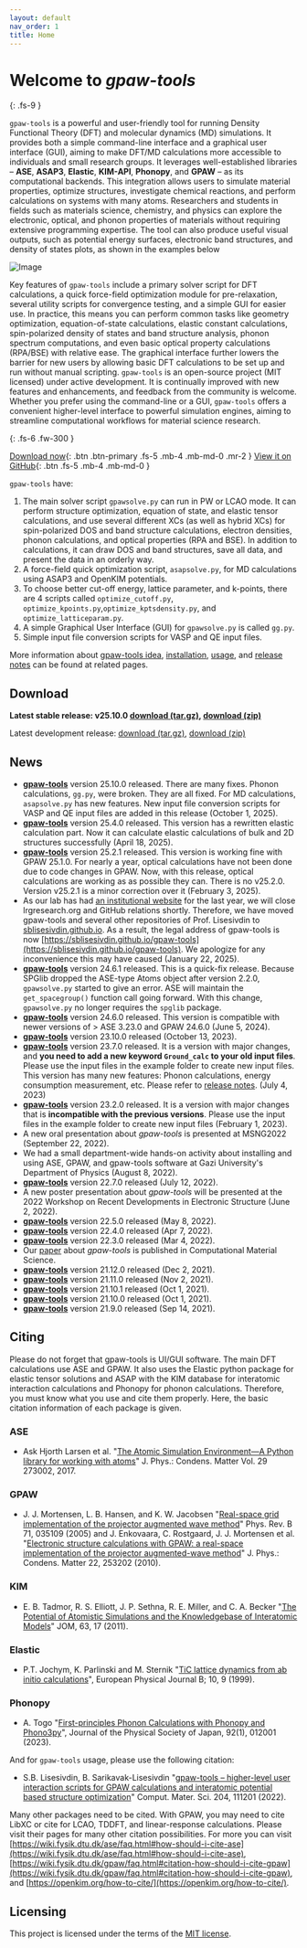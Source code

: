 ```yaml
---
layout: default
nav_order: 1
title: Home
---
```

# Welcome to *gpaw-tools*
{: .fs-9 }

`gpaw-tools` is a powerful and user-friendly tool for running Density Functional Theory (DFT) and molecular dynamics (MD) simulations. It provides both a simple command-line interface and a graphical user interface (GUI), aiming to make DFT/MD calculations more accessible to individuals and small research groups. It leverages well-established libraries – **ASE**, **ASAP3**, **Elastic**, **KIM-API**, **Phonopy**, and **GPAW** – as its computational backends​. This integration allows users to simulate material properties, optimize structures, investigate chemical reactions, and perform calculations on systems with many atoms. Researchers and students in fields such as materials science, chemistry, and physics can explore the electronic, optical, and phonon properties of materials without requiring extensive programming expertise. The tool can also produce useful visual outputs, such as potential energy surfaces, electronic band structures, and density of states plots, as shown in the examples below​

![Image](assets/images/banner.png)

Key features of `gpaw-tools` include a primary solver script for DFT calculations, a quick force-field optimization module for pre-relaxation, several utility scripts for convergence testing, and a simple GUI for easier use. In practice, this means you can perform common tasks like geometry optimization, equation-of-state calculations, elastic constant calculations, spin-polarized density of states and band structure analysis, phonon spectrum computations, and even basic optical property calculations (RPA/BSE) with relative ease. The graphical interface further lowers the barrier for new users by allowing basic DFT calculations to be set up and run without manual scripting. `gpaw-tools` is an open-source project (MIT licensed) under active development. It is continually improved with new features and enhancements, and feedback from the community is welcome. Whether you prefer using the command-line or a GUI, `gpaw-tools` offers a convenient higher-level interface to powerful simulation engines, aiming to streamline computational workflows for material science research.

{: .fs-6 .fw-300 }

[Download now](#download){: .btn .btn-primary .fs-5 .mb-4 .mb-md-0 .mr-2 } [View it on GitHub](https://github.com/sblisesivdin/gpaw-tools){: .btn .fs-5 .mb-4 .mb-md-0 }

`gpaw-tools` have:
1. The main solver script `gpawsolve.py` can run in PW or LCAO mode. It can perform structure optimization, equation of state, and elastic tensor calculations, and use several different XCs (as well as hybrid XCs) for spin-polarized DOS and band structure calculations, electron densities, phonon calculations, and optical properties (RPA and BSE). In addition to calculations, it can draw DOS and band structures, save all data, and present the data in an orderly way.
2. A force-field quick optimization script, `asapsolve.py`, for MD calculations using ASAP3 and OpenKIM potentials. 
3. To choose better cut-off energy, lattice parameter, and k-points, there are 4 scripts called `optimize_cutoff.py`, `optimize_kpoints.py`,`optimize_kptsdensity.py`, and `optimize_latticeparam.py`.
4. A simple Graphical User Interface (GUI) for `gpawsolve.py` is called `gg.py`.
5. Simple input file conversion scripts for VASP and QE input files.

More information about [gpaw-tools idea](about.md), [installation](installation/installation.md), [usage](generalusage.md), and [release notes](development/releasenotes.md) can be found at related pages.

## Download

**Latest stable release: v25.10.0 [download (tar.gz)](https://github.com/sblisesivdin/gpaw-tools/archive/refs/tags/v25.10.0.tar.gz), [download (zip)](https://github.com/sblisesivdin/gpaw-tools/archive/refs/tags/v25.10.0.zip)**

Latest development release: [download (tar.gz)](https://github.com/sblisesivdin/gpaw-tools/archive/refs/heads/main.tar.gz), [download (zip)](https://github.com/sblisesivdin/gpaw-tools/archive/refs/heads/main.zip)

## News
* **[gpaw-tools](development/releasenotes.md#version-25100)** version 25.10.0 released. There are many fixes. Phonon calculations, `gg.py`, were broken. They are all fixed. For MD calculations, `asapsolve.py` has new features. New input file conversion scripts for VASP and QE input files are added in this release (October 1, 2025).
* **[gpaw-tools](development/releasenotes.md#version-2540)** version 25.4.0 released. This version has a rewritten elastic calculation part. Now it can calculate elastic calculations of bulk and 2D structures successfully (April 18, 2025).
* **[gpaw-tools](development/releasenotes.md#version-2521)** version 25.2.1 released. This version is working fine with GPAW 25.1.0. For nearly a year, optical calculations have not been done due to code changes in GPAW. Now, with this release, optical calculations are working as as possible they can. There is no v25.2.0. Version v25.2.1 is a minor correction over it (February 3, 2025).
* As our lab has had [an institutional website](https://avesis.gazi.edu.tr/arastirma-grubu/lrg/) for the last year, we will close lrgresearch.org and GitHub relations shortly. Therefore, we have moved gpaw-tools and several other repositories of Prof. Lisesivdin to [sblisesivdin.github.io](https://sblisesivdin.github.io). As a result, the legal address of gpaw-tools is now [https://sblisesivdin.github.io/gpaw-tools](https://sblisesivdin.github.io/gpaw-tools). We apologize for any inconvenience this may have caused (January 22, 2025).
* **[gpaw-tools](development/releasenotes.md#version-2461)** version 24.6.1 released. This is a quick-fix release. Because SPGlib dropped the ASE-type Atoms object after version 2.2.0, `gpawsolve.py` started to give an error. ASE will maintain the `get_spacegroup()` function call going forward. With this change, `gpawsolve.py` no longer requires the `spglib` package.
* **[gpaw-tools](development/releasenotes.md#version-2460)** version 24.6.0 released. This version is compatible with newer versions of > ASE 3.23.0 and GPAW 24.6.0 (June 5, 2024).
* **[gpaw-tools](development/releasenotes.md#version-23100)** version 23.10.0 released (October 13, 2023).
* **[gpaw-tools](development/releasenotes.md#version-2370)** version 23.7.0 released. It is a version with major changes, and **you need to add a new keyword `Ground_calc` to your old input files**. Please use the input files in the example folder to create new input files. This version has many new features: Phonon calculations, energy consumption measurement, etc. Please refer to [release notes](development/releasenotes.md#version-2370). (July 4, 2023)
* **[gpaw-tools](development/releasenotes.md#version-2320)** version 23.2.0 released. It is a version with major changes that is **incompatible with the previous versions**. Please use the input files in the example folder to create new input files (February 1, 2023).
* A new oral presentation about *gpaw-tools* is presented at MSNG2022 (September 22, 2022).
* We had a small department-wide hands-on activity about installing and using ASE, GPAW, and gpaw-tools software at Gazi University's Department of Physics (August 8, 2022). 
* **[gpaw-tools](development/releasenotes.md#version-2270)** version 22.7.0 released (July 12, 2022).
* A new poster presentation about *gpaw-tools* will be presented at the 2022 Workshop on Recent Developments in Electronic Structure (June 2, 2022).
* **[gpaw-tools](development/releasenotes.md#version-2250)** version 22.5.0 released (May 8, 2022).
* **[gpaw-tools](development/releasenotes.md#version-2240)** version 22.4.0 released (Apr 7, 2022).
* **[gpaw-tools](development/releasenotes.md#version-2230)** version 22.3.0 released (Mar 4, 2022).
* Our [paper](https://doi.org/10.1016/j.commatsci.2022.111201) about *gpaw-tools* is published in Computational Material Science.
* **[gpaw-tools](development/releasenotes.md#version-21120)** version 21.12.0 released (Dec 2, 2021).
* **[gpaw-tools](development/releasenotes.md#version-21110)** version 21.11.0 released (Nov 2, 2021).
* **[gpaw-tools](development/releasenotes.md#version-21101)** version 21.10.1 released (Oct 1, 2021).
* **[gpaw-tools](development/releasenotes.md#version-21100)** version 21.10.0 released (Oct 1, 2021).
* **[gpaw-tools](development/releasenotes.md#version-2190)** version 21.9.0 released (Sep 14, 2021).

## Citing
Please do not forget that gpaw-tools is UI/GUI software. The main DFT calculations use ASE and GPAW. It also uses the Elastic python package for elastic tensor solutions and ASAP with the KIM database for interatomic interaction calculations and Phonopy for phonon calculations. Therefore, you must know what you use and cite them properly. Here, the basic citation information of each package is given.

### ASE 
* Ask Hjorth Larsen et al. "[The Atomic Simulation Environment—A Python library for working with atoms](https://doi.org/10.1088/1361-648X/aa680e)" J. Phys.: Condens. Matter Vol. 29 273002, 2017.
### GPAW
* J. J. Mortensen, L. B. Hansen, and K. W. Jacobsen "[Real-space grid implementation of the projector augmented wave method](https://doi.org/10.1103/PhysRevB.71.035109)" Phys. Rev. B 71, 035109 (2005) and J. Enkovaara, C. Rostgaard, J. J. Mortensen et al. "[Electronic structure calculations with GPAW: a real-space implementation of the projector augmented-wave method](https://doi.org/10.1088/0953-8984/22/25/253202)" J. Phys.: Condens. Matter 22, 253202 (2010).
### KIM
* E. B. Tadmor, R. S. Elliott, J. P. Sethna, R. E. Miller, and C. A. Becker "[The Potential of Atomistic Simulations and the Knowledgebase of Interatomic Models](https://doi.org/10.1007/s11837-011-0102-6)" JOM, 63, 17 (2011).
### Elastic
* P.T. Jochym, K. Parlinski and M. Sternik "[TiC lattice dynamics from ab initio calculations](https://doi.org/10.1007/s100510050823)", European Physical Journal B; 10, 9 (1999).
### Phonopy
* A. Togo "[First-principles Phonon Calculations with Phonopy and Phono3py](https://doi.org/10.7566/JPSJ.92.012001)", Journal of the Physical Society of Japan, 92(1), 012001 (2023).

And for `gpaw-tools` usage, please use the following citation:

* S.B. Lisesivdin, B. Sarikavak-Lisesivdin "[gpaw-tools – higher-level user interaction scripts for GPAW calculations and interatomic potential based structure optimization](https://doi.org/10.1016/j.commatsci.2022.111201)" Comput. Mater. Sci. 204, 111201 (2022).

Many other packages need to be cited. With GPAW, you may need to cite LibXC or cite for LCAO, TDDFT, and linear-response calculations. Please visit their pages for many other citation possibilities. For more you can visit [https://wiki.fysik.dtu.dk/ase/faq.html#how-should-i-cite-ase](https://wiki.fysik.dtu.dk/ase/faq.html#how-should-i-cite-ase), [https://wiki.fysik.dtu.dk/gpaw/faq.html#citation-how-should-i-cite-gpaw](https://wiki.fysik.dtu.dk/gpaw/faq.html#citation-how-should-i-cite-gpaw), and [https://openkim.org/how-to-cite/](https://openkim.org/how-to-cite/).

## Licensing
This project is licensed under the terms of the [MIT license](https://opensource.org/licenses/MIT).
